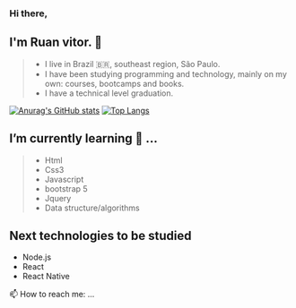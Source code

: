 ### Hi there, 

##  I'm Ruan vitor. 👋
> - I live in Brazil 🇧🇷, southeast region, São Paulo.
> - I have been studying programming and technology, mainly on my own: courses, bootcamps and books.
> - I have a technical level graduation.</br>

[![Anurag's GitHub stats](https://github-readme-stats.vercel.app/api?username=Ruan-codeVi&show_icons=true&theme=tokyonight)](https://github.com/anuraghazra/github-readme-stats)
[![Top Langs](https://github-readme-stats.vercel.app/api/top-langs/?username=Ruan-codeVi&theme=tokyonight&layout=compact)](https://github.com/anuraghazra/github-readme-stats)






 ## I’m currently learning 📕 ...
> - Html
> - Css3
> - Javascript
> - bootstrap 5
> - Jquery
> - Data structure/algorithms

##  Next technologies to be studied
  - Node.js
  - React
  - React Native

 📫 How to reach me: ...


